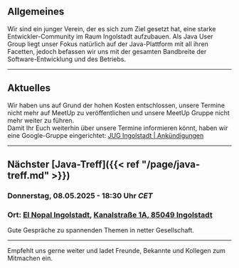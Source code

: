 ## Allgemeines

Wir sind ein junger Verein, der es sich zum Ziel gesetzt hat, eine starke Entwickler-Community im Raum Ingolstadt aufzubauen.
Als Java User Group liegt unser Fokus natürlich auf der Java-Plattform mit all ihren Facetten, jedoch befassen wir uns mit der gesamten Bandbreite der Software-Entwicklung und des Betriebs.

---

## Aktuelles

Wir haben uns auf Grund der hohen Kosten entschlossen, unsere Termine nicht mehr auf MeetUp zu veröffentlichen
und unsere MeetUp Gruppe nicht mehr weiter zu führen.<br/>
Damit Ihr Euch weiterhin über unsere Termine informieren könnt,
haben wir eine Google-Gruppe eingerichtet: [JUG Ingolstadt | Ankündigungen](https://groups.google.com/g/jug-ingolstadt)

---

## Nächster [Java-Treff]({{< ref "/page/java-treff.md" >}})

### Donnerstag, 08.05.2025 - 18:30 Uhr *CET*
### Ort: [El Nopal Ingolstadt](https://el-nopal-ingolstadt.eatbu.com/), [Kanalstraße 1A, 85049 Ingolstadt](https://maps.app.goo.gl/krYZPvBkCNzUbqpT9)

Gute Gespräche zu spannenden Themen in netter Gesellschaft.

---

Empfehlt uns gerne weiter und ladet Freunde, Bekannte und Kollegen zum Mitmachen ein.
